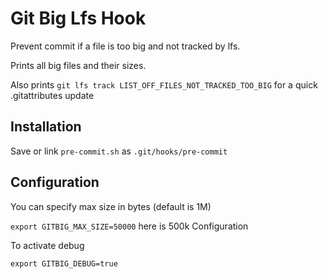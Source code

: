 Git Big Lfs Hook
================
Prevent commit if a file is too big and not tracked by lfs.

Prints all big files and their sizes.

Also prints `git lfs track LIST_OFF_FILES_NOT_TRACKED_TOO_BIG` for a quick .gitattributes update

Installation
-------------
Save or link `pre-commit.sh` as `.git/hooks/pre-commit`

Configuration
-------------
You can specify max size in bytes (default is 1M)

`export GITBIG_MAX_SIZE=50000` here is 500k Configuration

To activate debug

`export GITBIG_DEBUG=true`

